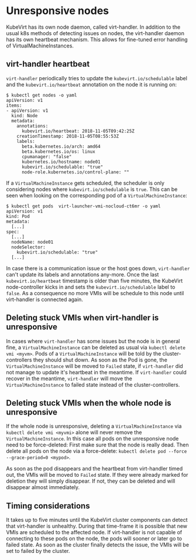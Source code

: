 # Unresponsive nodes

KubeVirt has its own node daemon, called virt-handler. In addition to
the usual k8s methods of detecting issues on nodes, the virt-handler
daemon has its own heartbeat mechanism. This allows for fine-tuned error
handling of VirtualMachineInstances.

## virt-handler heartbeat

`virt-handler` periodically tries to update the
`kubevirt.io/schedulable` label and the `kubevirt.io/heartbeat`
annotation on the node it is running on:

    $ kubectl get nodes -o yaml
    apiVersion: v1
    items:
    - apiVersion: v1
      kind: Node
      metadata:
        annotations:
          kubevirt.io/heartbeat: 2018-11-05T09:42:25Z
        creationTimestamp: 2018-11-05T08:55:53Z
        labels:
          beta.kubernetes.io/arch: amd64
          beta.kubernetes.io/os: linux
          cpumanager: "false"
          kubernetes.io/hostname: node01
          kubevirt.io/schedulable: "true"
          node-role.kubernetes.io/control-plane: ""

If a `VirtualMachineInstance` gets scheduled, the scheduler is only
considering nodes where `kubevirt.io/schedulable` is `true`. This can be
seen when looking on the corresponding pod of a
`VirtualMachineInstance`:

    $ kubectl get pods  virt-launcher-vmi-nocloud-ct6mr -o yaml
    apiVersion: v1
    kind: Pod
    metadata:
      [...]
    spec:
      [...]
      nodeName: node01
      nodeSelector:
        kubevirt.io/schedulable: "true"
      [...]

In case there is a communication issue or the host goes down,
`virt-handler` can't update its labels and annotations any-more. Once
the last `kubevirt.io/heartbeat` timestamp is older than five minutes,
the KubeVirt node-controller kicks in and sets the
`kubevirt.io/schedulable` label to `false`. As a consequence no more
VMIs will be schedule to this node until virt-handler is connected
again.

## Deleting stuck VMIs when virt-handler is unresponsive

In cases where `virt-handler` has some issues but the node is in general
fine, a `VirtualMachineInstance` can be deleted as usual via
`kubectl delete vmi <myvm>`. Pods of a `VirtualMachineInstance` will be
told by the cluster-controllers they should shut down. As soon as the
Pod is gone, the `VirtualMachineInstance` will be moved to `Failed`
state, if `virt-handler` did not manage to update it's heartbeat in the
meantime. If `virt-handler` could recover in the meantime,
`virt-handler` will move the `VirtualMachineInstance` to failed state
instead of the cluster-controllers.

## Deleting stuck VMIs when the whole node is unresponsive

If the whole node is unresponsive, deleting a `VirtualMachineInstance`
via `kubectl delete vmi <myvmi>` alone will never remove the
`VirtualMachineInstance`. In this case all pods on the unresponsive node
need to be force-deleted: First make sure that the node is really dead.
Then delete all pods on the node via a force-delete:
`kubectl delete pod --force --grace-period=0 <mypod>`.

As soon as the pod disappears and the heartbeat from virt-handler timed
out, the VMIs will be moved to `Failed` state. If they were already
marked for deletion they will simply disappear. If not, they can be
deleted and will disappear almost immediately.

## Timing considerations

It takes up to five minutes until the KubeVirt cluster components can
detect that virt-handler is unhealthy. During that time-frame it is
possible that new VMIs are scheduled to the affected node. If
virt-handler is not capable of connecting to these pods on the node, the
pods will sooner or later go to failed state. As soon as the cluster
finally detects the issue, the VMIs will be set to failed by the
cluster.
